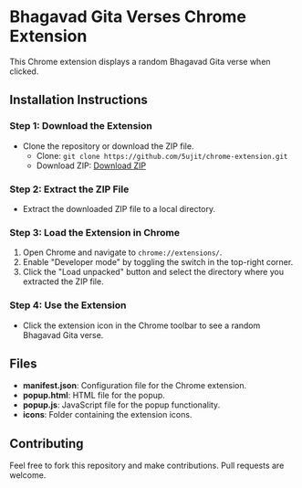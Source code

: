 # Bhagavad Gita Verses Chrome Extension

This Chrome extension displays a random Bhagavad Gita verse when clicked.

## Installation Instructions

### Step 1: Download the Extension

- Clone the repository or download the ZIP file.
  - Clone: `git clone https://github.com/5ujit/chrome-extension.git`
  - Download ZIP: [Download ZIP](https://github.com/5ujit/chrome-extension/archive/refs/heads/master.zip)

### Step 2: Extract the ZIP File

- Extract the downloaded ZIP file to a local directory.

### Step 3: Load the Extension in Chrome

1. Open Chrome and navigate to `chrome://extensions/`.
2. Enable "Developer mode" by toggling the switch in the top-right corner.
3. Click the "Load unpacked" button and select the directory where you extracted the ZIP file.

### Step 4: Use the Extension

- Click the extension icon in the Chrome toolbar to see a random Bhagavad Gita verse.

## Files

- **manifest.json**: Configuration file for the Chrome extension.
- **popup.html**: HTML file for the popup.
- **popup.js**: JavaScript file for the popup functionality.
- **icons**: Folder containing the extension icons.

## Contributing

Feel free to fork this repository and make contributions. Pull requests are welcome.


